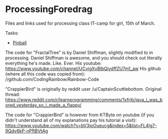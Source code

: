 # ProcessingForedrag
Files and links used for processing class IT-camp for girl, 15th of March.

Tasks:

* [Pinball](/Oppgaveideer/Pinball.md)



The code for "FractalTree" is by Daniel Shiffman, slightly modified to in processing.
Daniel Shiffman is awesome, and you should check out literally everything he's made. Like. Ever. 
His youtube: https://www.youtube.com/channel/UCvjgXvBlbQiydffZU7m1_aw
His github (where all this code was copied from): //github.com/CodingRainbow/Rainbow-Code 

"CrappierBird" is originally by reddit user /u/CaptainScuttlebottom. 
Original thread: https://www.reddit.com/r/learnprogramming/comments/1xfrjb/java_i_was_bored_yesterday_so_i_made_a_flappy/

The code for "CrappierBird" is however from KTByte on youtube (if you didn't understand all of my explanations pay his tutorial a visit):
https://www.youtube.com/watch?v=bV3joOueucg&index=5&list=FL4lg7-9Qdy6kP-nPftBVtAg
